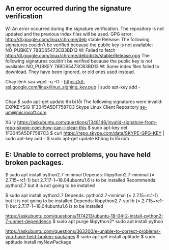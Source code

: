 ## An error occurred during the signature verification

W: An error occurred during the signature verification. The repository is not updated and the previous index files will be used. GPG error: http://dl.google.com/linux/chrome/deb stable Release: The following signatures couldn't be verified because the public key is not available: NO_PUBKEY 78BD65473CB3BD13
W: Failed to fetch http://dl.google.com/linux/chrome/deb/dists/stable/Release.gpg  The following signatures couldn't be verified because the public key is not available: NO_PUBKEY 78BD65473CB3BD13
W: Some index files failed to download. They have been ignored, or old ones used instead.

Chạy lệnh sau
	wget -q -O - https://dl-ssl.google.com/linux/linux_signing_key.pub | sudo apt-key add -


##
Chạy $ sudo apt-get update thì bị lỗi
	The following signatures were invalid: EXPKEYSIG 1F3045A5DF7587C3 Skype Linux Client Repository <se-um@microsoft.com>

Xử lý
	https://askubuntu.com/questions/1348146/invalid-signature-from-repo-skype-com-how-can-i-clear-this
	$ sudo apt-key del 1F3045A5DF7587C3
	$ curl https://repo.skype.com/data/SKYPE-GPG-KEY | sudo apt-key add -
	$ sudo apt-get update
		Không bị lỗi nữa


## E: Unable to correct problems, you have held broken packages.
$ sudo apt install python2.7-minimal
	Depends: libpython2.7-minimal (= 2.7.15~rc1-1) but 2.7.17-1~18.04ubuntu1.6 is to be installed
    Recommends: python2.7 but it is not going to be installed

$ sudo apt install python2.7
	Depends: python2.7-minimal (= 2.7.15~rc1-1) but it is not going to be installed
    Depends: libpython2.7-stdlib (= 2.7.15~rc1-1) but 2.7.17-1~18.04ubuntu1.6 is to be installed


https://askubuntu.com/questions/1174213/ubuntu-18-04-2-install-python2-7-unmet-dependency
	$ sudo apt purge libpython2*
	sudo apt install python



https://askubuntu.com/questions/363200/e-unable-to-correct-problems-you-have-held-broken-packages
$ sudo apt-get install aptitude
$ sudo aptitude install myNewPackage
